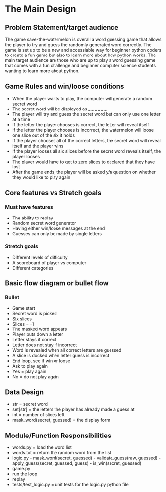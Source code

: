 # The Main Design
## Problem Statement/target audience
The game save-the-watermelon is overall a word guessing game that allows the player to try and guess the randomly generated word correctly. The game is set up to be a new and accessiable way for beginner python coders to create a fun game but also to learn more about how python works. The main target audience are those who are up to play a word guessing game that comes with a fun challenge and beginner computer science students wanting to learn more about python.
## Game Rules and win/loose conditions
- When the player wants to play, the computer will generate a random secret word
- The secret word will be displayed as _ _ _ _ _ _
- The player will try and guess the secret word but can only use one letter at a time
- If the letter the player chooses is correct, the letter will reveal itself
- If the letter the player chooses is incorrect, the watermelon will loose one slice out of the six it holds
- If the player chooses all of the correct letters, the secret word will reveal itself and the player wins
- If the player looses all six slices before the secret word reveals itself, the player looses
- The player would have to get to zero slices to declared that they have lost
- After the game ends, the player will be asked y/n question on whether they would like to play again
## Core features vs Stretch goals
### Must have features
- The ability to replay
- Random secret word generator
- Having either win/loose messages at the end
- Guesses can only be made by single letters
### Stretch goals
- Different levels of difficulty
- A scoreboard of player vs computer
- Different categories
## Basic flow diagram or bullet flow
### Bullet
- Game start
- Secret word is picked
- Six slices
- Slices = -1
- The masked word appears
- Player puts down a letter
- Letter stays if correct
- Letter does not stay if incorrect
- Word is revealed when all correct letters are guessed
- A slice is docked when letter guess is incorrect
- End loop, see if win or loose
- Ask to play again
- Yes = play again
- No = do not play again
## Data Design
- str = secret word
- set[str] = the letters the player has already made a guess at
- int = number of slices left
- mask_word(secret, guessed) = the display form
## Module/Function Responsibilities
- words.py = load the word list
- words.txt = return the random word from the list
- logic.py
       - mask_word(secret, guessed)
       - validate_guess(raw, guessed)
       - apply_guess(secret, guessed, guess)
       - is_win(secret, guessed)
- game.py
- run the loop
- replay
- tests/test_logic.py = unit tests for the logic.py python file
